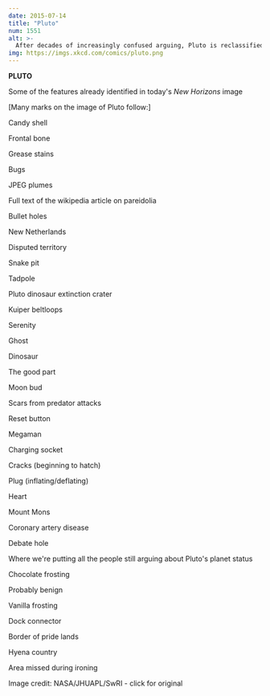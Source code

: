```yaml
---
date: 2015-07-14
title: "Pluto"
num: 1551
alt: >-
  After decades of increasingly confused arguing, Pluto is reclassified as a "dwarf Pluto."
img: https://imgs.xkcd.com/comics/pluto.png
---
```

**PLUTO**

Some of the features already identified in today's *New Horizons* image

[Many marks on the image of Pluto follow:]

Candy shell

Frontal bone

Grease stains

Bugs

JPEG plumes

Full text of the wikipedia article on pareidolia

Bullet holes

New Netherlands

Disputed territory

Snake pit

Tadpole

Pluto dinosaur extinction crater

Kuiper beltloops

Serenity

Ghost

Dinosaur

The good part

Moon bud

Scars from predator attacks

Reset button

Megaman

Charging socket

Cracks (beginning to hatch)

Plug (inflating/deflating)

Heart

Mount Mons

Coronary artery disease

Debate hole

Where we're putting all the people still arguing about Pluto's planet status

Chocolate frosting

Probably benign

Vanilla frosting

Dock connector

Border of pride lands

Hyena country

Area missed during ironing

Image credit: NASA/JHUAPL/SwRI - click for original